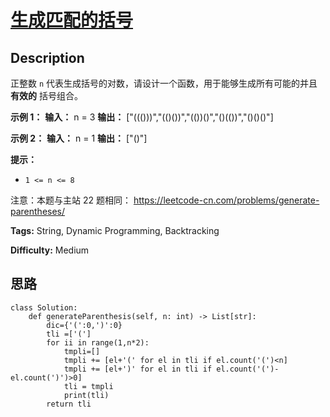 # [生成匹配的括号][title]

## Description

正整数 `n` 代表生成括号的对数，请设计一个函数，用于能够生成所有可能的并且 **有效的** 括号组合。



**示例 1：**
            **输入：** n = 3    **输出：** ["((()))","(()())","(())()","()(())","()()()"]    

**示例 2：**
            **输入：** n = 1    **输出：** ["()"]    



**提示：**

  * `1 <= n <= 8`



注意：本题与主站 22 题相同： <https://leetcode-cn.com/problems/generate-parentheses/>


**Tags:** String, Dynamic Programming, Backtracking

**Difficulty:** Medium

## 思路

``` python3
class Solution:
    def generateParenthesis(self, n: int) -> List[str]:
        dic={'(':0,')':0}
        tli =['(']
        for ii in range(1,n*2):
            tmpli=[]
            tmpli += [el+'(' for el in tli if el.count('(')<n]
            tmpli += [el+')' for el in tli if el.count('(')-el.count(')')>0]
            tli = tmpli
            print(tli)
        return tli
```

[title]: https://leetcode-cn.com/problems/IDBivT
